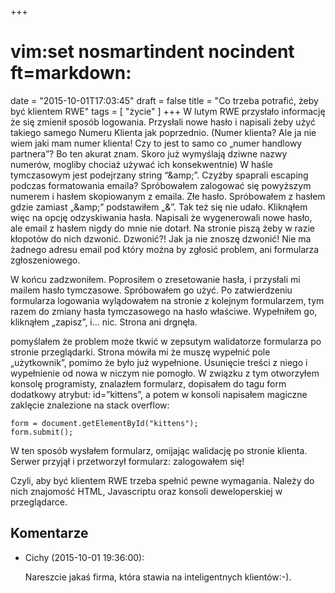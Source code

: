 +++
# vim:set nosmartindent nocindent ft=markdown:
date = "2015-10-01T17:03:45"
draft = false
title = "Co trzeba potrafić, żeby być klientem RWE"
tags = [ "życie" ]
+++
W lutym RWE przysłało informację że się zmienił sposób logowania. Przysłali nowe
hasło i napisali żeby użyć takiego samego Numeru Klienta jak poprzednio.  (Numer
klienta? Ale ja nie wiem jaki mam numer klienta! Czy to jest to samo co „numer
handlowy partnera”? Bo ten akurat znam. Skoro już wymyślają dziwne nazwy
numerów, mogliby chociaż używać ich konsekwentnie) W haśle tymczasowym jest
podejrzany string “&amp;amp;”. <!--more--> Czyżby spaprali escaping podczas
formatowania emaila? Spróbowałem zalogować się powyższym numerem i hasłem
skopiowanym z emaila. Złe hasło. Spróbowałem z hasłem gdzie zamiast „&amp;amp;”
podstawiłem „&amp;”. Tak też się nie udało. Kliknąłem więc na opcję odzyskiwania
hasła. Napisali że wygenerowali nowe hasło, ale email z hasłem nigdy do mnie nie
dotarł. Na stronie piszą żeby w razie kłopotów do nich dzwonić. Dzwonić?! Jak ja
nie znoszę dzwonić! Nie ma żadnego adresu email pod który można by zgłosić
problem, ani formularza zgłoszeniowego.

W końcu zadzwoniłem. Poprosiłem o zresetowanie hasła, i przysłali mi mailem
hasło tymczasowe. Spróbowałem go użyć. Po zatwierdzeniu formularza logowania
wylądowałem na stronie z kolejnym formularzem, tym razem do zmiany hasła
tymczasowego na hasło właściwe. Wypełniłem go, kliknąłem „zapisz”, i… nic.
Strona ani drgnęła.

pomyślałem że problem może tkwić w zepsutym walidatorze formularza po stronie
przeglądarki. Strona mówiła mi że muszę wypełnić pole „użytkownik”, pomimo że
było już wypełnione. Usunięcie treści z niego i wypełnienie od nowa w niczym
nie pomogło. W związku z tym otworzyłem konsolę programisty, znalazłem
formularz, dopisałem do tagu form dodatkowy atrybut: id=”kittens”, a potem w
konsoli napisałem magiczne zaklęcie znalezione na stack overflow:

    
    
    form = document.getElementById("kittens");
    form.submit();
    

W ten sposób wysłałem formularz, omijając walidację po stronie klienta. Serwer
przyjął i przetworzył formularz: zalogowałem się!

Czyli, aby być klientem RWE trzeba spełnić pewne wymagania. Należy do nich
znajomość HTML, Javascriptu oraz konsoli deweloperskiej w przeglądarce.

## Komentarze

* Cichy (2015-10-01 19:36:00): <p>Nareszcie jakaś firma, która stawia na
  inteligentnych klientów:-).</p>

